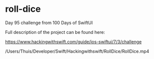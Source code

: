 # roll-dice

Day 95 challenge from 100 Days of SwiftUI

Full description of the project can be found here:

https://www.hackingwithswift.com/guide/ios-swiftui/7/3/challenge



/Users/Thuis/Developer/Swift/Hackingwithswift/RollDice/RollDice.mp4

